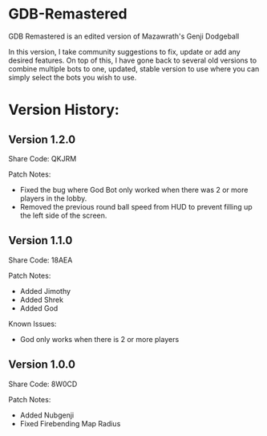 # GDB-Remastered

GDB Remastered is an edited version of Mazawrath's Genji Dodgeball

In this version, I take community suggestions to fix, update or add any desired features.
On top of this, I have gone back to several old versions to combine multiple bots to one, updated, stable version to use where you can simply select the bots you wish to use.



# Version History:

## Version 1.2.0 
Share Code: QKJRM 

Patch Notes:
   - Fixed the bug where God Bot only worked when there was 2 or more players in the lobby.
   - Removed the previous round ball speed from HUD to prevent filling up the left side of the screen.




## Version 1.1.0 
Share Code: 18AEA 

Patch Notes:
   - Added Jimothy
   - Added Shrek
   - Added God

Known Issues:
   - God only works when there is 2 or more players




## Version 1.0.0 
Share Code: 8W0CD 

Patch Notes:
   - Added Nubgenji
   - Fixed Firebending Map Radius
